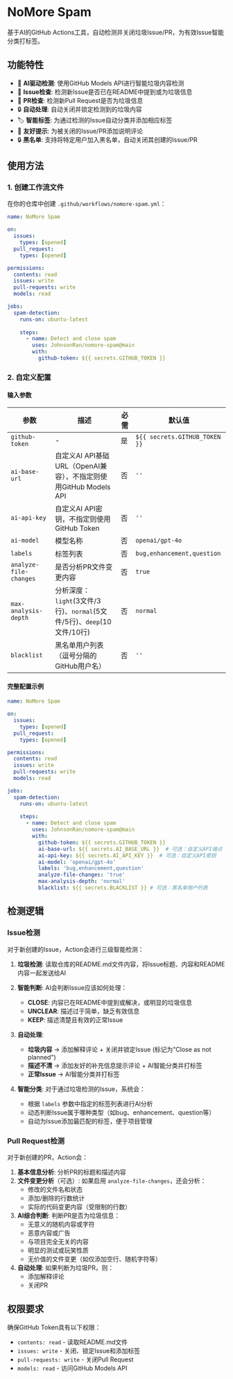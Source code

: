 # NoMore Spam

基于AI的GitHub Actions工具，自动检测并关闭垃圾Issue/PR，为有效Issue智能分类打标签。

## 功能特性

- 🤖 **AI驱动检测**: 使用GitHub Models API进行智能垃圾内容检测
- 📝 **Issue检查**: 检测新Issue是否已在README中提到或为垃圾信息
- 🔄 **PR检查**: 检测新Pull Request是否为垃圾信息
- 🔒 **自动处理**: 自动关闭并锁定检测到的垃圾内容
- 🏷️ **智能标签**: 为通过检测的Issue自动分类并添加相应标签
- 💬 **友好提示**: 为被关闭的Issue/PR添加说明评论
- 🔒 **黑名单**: 支持将特定用户加入黑名单，自动关闭其创建的Issue/PR

## 使用方法

### 1. 创建工作流文件

在你的仓库中创建 `.github/workflows/nomore-spam.yml`：

```yaml
name: NoMore Spam

on:
  issues:
    types: [opened]
  pull_request:
    types: [opened]

permissions:
  contents: read
  issues: write
  pull-requests: write
  models: read

jobs:
  spam-detection:
    runs-on: ubuntu-latest
    
    steps:
      - name: Detect and close spam
        uses: JohnsonRan/nomore-spam@main
        with:
          github-token: ${{ secrets.GITHUB_TOKEN }}
```

### 2. 自定义配置

#### 输入参数

| 参数 | 描述 | 必需 | 默认值 |
|------|------|------|--------|
| `github-token` | - | 是 | `${{ secrets.GITHUB_TOKEN }}` |
| `ai-base-url` | 自定义AI API基础URL（OpenAI兼容），不指定则使用GitHub Models API | 否 | `''` |
| `ai-api-key` | 自定义AI API密钥，不指定则使用GitHub Token | 否 | `''` |
| `ai-model` | 模型名称 | 否 | `openai/gpt-4o` |
| `labels` | 标签列表 | 否 | `bug,enhancement,question` |
| `analyze-file-changes` | 是否分析PR文件变更内容 | 否 | `true` |
| `max-analysis-depth` | 分析深度：`light`(3文件/3行)、`normal`(5文件/5行)、`deep`(10文件/10行) | 否 | `normal` |
| `blacklist` | 黑名单用户列表（逗号分隔的GitHub用户名） | 否 | `''` |

#### 完整配置示例

```yaml
name: NoMore Spam

on:
  issues:
    types: [opened]
  pull_request:
    types: [opened]

permissions:
  contents: read
  issues: write
  pull-requests: write
  models: read

jobs:
  spam-detection:
    runs-on: ubuntu-latest
    
    steps:
      - name: Detect and close spam
        uses: JohnsonRan/nomore-spam@main
        with:
          github-token: ${{ secrets.GITHUB_TOKEN }}
          ai-base-url: ${{ secrets.AI_BASE_URL }}  # 可选：自定义API端点
          ai-api-key: ${{ secrets.AI_API_KEY }}  # 可选：自定义API密钥
          ai-model: 'openai/gpt-4o'
          labels: 'bug,enhancement,question'
          analyze-file-changes: 'true'
          max-analysis-depth: 'normal'
          blacklist: ${{ secrets.BLACKLIST }} # 可选：黑名单用户列表
```

## 检测逻辑

### Issue检测

对于新创建的Issue，Action会进行三级智能检测：

1. **垃圾检测**: 读取仓库的README.md文件内容，将Issue标题、内容和README内容一起发送给AI
2. **智能判断**: AI会判断Issue应该如何处理：
   - **CLOSE**: 内容已在README中提到或解决，或明显的垃圾信息
   - **UNCLEAR**: 描述过于简单，缺乏有效信息
   - **KEEP**: 描述清楚且有效的正常Issue

3. **自动处理**:
   - **垃圾内容** → 添加解释评论 + 关闭并锁定Issue (标记为"Close as not planned")
   - **描述不清** → 添加友好的补充信息提示评论 + AI智能分类并打标签
   - **正常Issue** → AI智能分类并打标签

4. **智能分类**: 对于通过垃圾检测的Issue，系统会：
   - 根据 `labels` 参数中指定的标签列表进行AI分析
   - 动态判断Issue属于哪种类型（如bug、enhancement、question等）
   - 自动为Issue添加最匹配的标签，便于项目管理

### Pull Request检测

对于新创建的PR，Action会：

1. **基本信息分析**: 分析PR的标题和描述内容
2. **文件变更分析**（可选）: 如果启用 `analyze-file-changes`，还会分析：
   - 修改的文件名和状态
   - 添加/删除的行数统计
   - 实际的代码变更内容（受限制的行数）
3. **AI综合判断**: 判断PR是否为垃圾信息：
   - 无意义的随机内容或字符
   - 恶意内容或广告
   - 与项目完全无关的内容
   - 明显的测试或玩笑性质
   - 无价值的文件变更（如仅添加空行、随机字符等）
4. **自动处理**: 如果判断为垃圾PR，则：
   - 添加解释评论
   - 关闭PR

## 权限要求

确保GitHub Token具有以下权限：

- `contents: read` - 读取README.md文件
- `issues: write` - 关闭、锁定Issue和添加标签
- `pull-requests: write` - 关闭Pull Request
- `models: read` - 访问GitHub Models API

